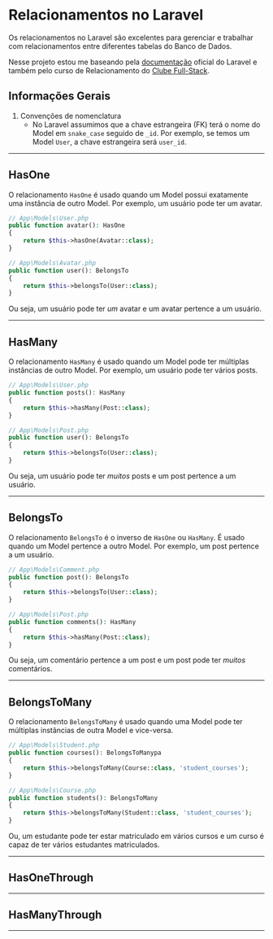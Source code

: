 # Relacionamentos no Laravel

Os relacionamentos no Laravel são excelentes para gerenciar e trabalhar com relacionamentos entre diferentes tabelas do Banco de Dados.

Nesse projeto estou me baseando pela [documentação](https://laravel.com/docs/) oficial do Laravel e também pelo curso de Relacionamento do [Clube Full-Stack](https://www.youtube.com/watch?v=pL_th7hHRxE&list=PLyugqHiq-SKcCjcxq33TGy5i-E3O0lHdv&pp=iAQB).

## Informações Gerais

1. Convenções de nomenclatura
   - No Laravel assumimos que a chave estrangeira (FK) terá o nome do Model em `snake_case` seguido de `_id`. Por exemplo, se temos um Model `User`, a chave estrangeira será `user_id`.

---

## HasOne

O relacionamento `HasOne` é usado quando um Model possui exatamente uma instância de outro Model. Por exemplo, um usuário pode ter um avatar.
    
```php
// App\Models\User.php
public function avatar(): HasOne
{
    return $this->hasOne(Avatar::class);
}

// App\Models\Avatar.php
public function user(): BelongsTo
{
    return $this->belongsTo(User::class);
}
```

Ou seja, um usuário pode ter *um* avatar e um avatar pertence a um usuário.

---


## HasMany
O relacionamento `HasMany` é usado quando um Model pode ter múltiplas instâncias de outro Model. Por exemplo, um usuário pode ter vários posts.

```php
// App\Models\User.php
public function posts(): HasMany
{
    return $this->hasMany(Post::class);
}

// App\Models\Post.php
public function user(): BelongsTo
{
    return $this->belongsTo(User::class);
}
```

Ou seja, um usuário pode ter *muitos* posts e um post pertence a um usuário.

---

## BelongsTo

O relacionamento `BelongsTo` é o inverso de `HasOne` ou `HasMany`. É usado quando um Model pertence a outro Model. Por exemplo, um post pertence a um usuário.

```php
// App\Models\Comment.php
public function post(): BelongsTo
{
    return $this->belongsTo(User::class);
}

// App\Models\Post.php
public function comments(): HasMany
{
    return $this->hasMany(Post::class);
}
```

Ou seja, um comentário pertence a um post e um post pode ter *muitos* comentários.

---

## BelongsToMany

O relacionamento `BelongsToMany` é usado quando uma Model pode ter múltiplas instâncias de outra Model e vice-versa. 

```php
// App\Models\Student.php
public function courses(): BelongsToManypa
{
    return $this->belongsToMany(Course::class, 'student_courses');
}

// App\Models\Course.php
public function students(): BelongsToMany
{
    return $this->belongsToMany(Student::class, 'student_courses');
}
```
Ou, um estudante pode ter estar matriculado em vários cursos e um curso é capaz de ter vários estudantes matriculados.

---

## HasOneThrough



---

## HasManyThrough

---

